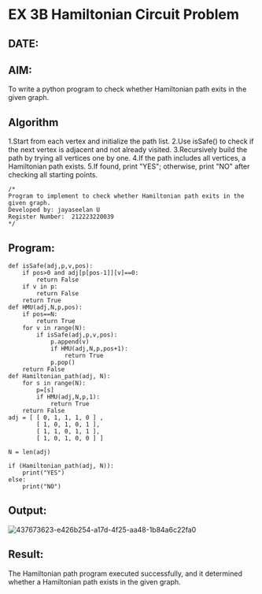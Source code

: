 # EX 3B Hamiltonian Circuit Problem
## DATE:
## AIM:
To write a python program to check whether Hamiltonian path exits in the given graph.

## Algorithm
1.Start from each vertex and initialize the path list.
2.Use isSafe() to check if the next vertex is adjacent and not already visited.
3.Recursively build the path by trying all vertices one by one.
4.If the path includes all vertices, a Hamiltonian path exists.
5.If found, print "YES"; otherwise, print "NO" after checking all starting points.


```
/*
Program to implement to check whether Hamiltonian path exits in the given graph.
Developed by: jayaseelan U
Register Number:  212223220039
*/
```
## Program:
```
def isSafe(adj,p,v,pos):
    if pos>0 and adj[p[pos-1]][v]==0:
        return False
    if v in p:
        return False
    return True
def HMU(adj,N,p,pos):
    if pos==N:
        return True
    for v in range(N):
        if isSafe(adj,p,v,pos):
            p.append(v)
            if HMU(adj,N,p,pos+1):
                return True
            p.pop()
    return False
def Hamiltonian_path(adj, N):
    for s in range(N):
        p=[s]
        if HMU(adj,N,p,1):
            return True
    return False
adj = [ [ 0, 1, 1, 1, 0 ] ,
        [ 1, 0, 1, 0, 1 ],
        [ 1, 1, 0, 1, 1 ],
        [ 1, 0, 1, 0, 0 ] ]
 
N = len(adj)
 
if (Hamiltonian_path(adj, N)):
    print("YES")
else:
    print("NO")
```

## Output:
![437673623-e426b254-a17d-4f25-aa48-1b84a6c22fa0](https://github.com/user-attachments/assets/e0f9a343-c668-4bc8-98b2-a149f8b64357)

## Result:
The Hamiltonian path program executed successfully, and it determined whether a Hamiltonian path exists in the given graph.
